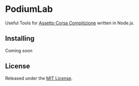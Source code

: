 # PodiumLab

Useful Tools for [Assetto Corsa Compitizione](https://www.assettocorsa.it/competizione/) written in Node.js.

## Installing

Coming soon

## License

Released under the [MIT License](https://github.com/FynniX/PodiumLab/blob/main/LICENSE).
